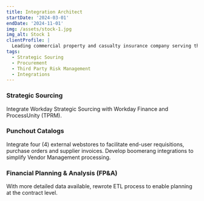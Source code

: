```yaml
---
title: Integration Architect
startDate: '2024-03-01'
endDate: '2024-11-01'
img: /assets/stock-1.jpg
img_alt: Stock 1
clientProfile: |
  Leading commercial property and casualty insurance company serving the global business community.
tags:
  - Strategic Souring
  - Procurement
  - Third Party Risk Management
  - Integrations
---
```


### Strategic Sourcing

Integrate Workday Strategic Sourcing with Workday Finance and ProcessUnity (TPRM).

### Punchout Catalogs

Integrate four (4) external webstores to facilitate end-user requisitions, purchase orders and supplier invoices. Develop boomerang integrations to simplify Vendor Management processing.

### Financial Planning & Analysis (FP&A)

With more detailed data available, rewrote ETL process to enable planning at the contract level.